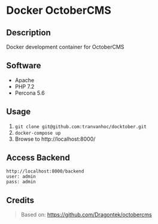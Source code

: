 # Docker OctoberCMS

## Description
Docker development container for OctoberCMS

## Software
* Apache
* PHP 7.2
* Percona 5.6

## Usage
1. `git clone git@github.com:tranvanhoc/docktober.git`
2. `docker-compose up`
3. Browse to http://localhost:8000/

## Access Backend
```
http://localhost:8000/backend
user: admin
pass: admin
```

## Credits
> Based on: https://github.com/Dragontek/octobercms
